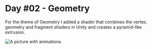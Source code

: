 # Day #02 - Geometry

For the theme of Geometry I added a shader that combines the vertex, geometry and fragment shaders in Unity and creates a pyramid-like extrusion.

![A picture with animations](https://raw.githubusercontent.com/DeniseBischof/Codevember/main/Day_02/Day_02.gif)
